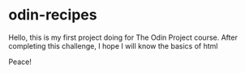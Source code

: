 # odin-recipes
Hello, this is my first project doing for The Odin Project course. After completing this challenge, I hope I will know the basics of html

Peace!